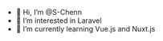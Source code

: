 - 👋 Hi, I’m @S-Chenn
- 👀 I’m interested in Laravel
- 🌱 I’m currently learning Vue.js and Nuxt.js

<!---
S-Chenn/S-Chenn is a ✨ special ✨ repository because its `README.md` (this file) appears on your GitHub profile.
You can click the Preview link to take a look at your changes.
--->
